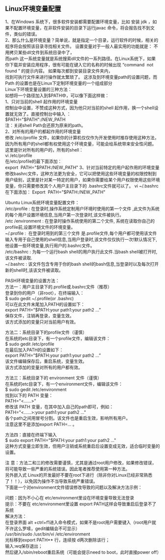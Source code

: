 ﻿## Linux环境变量配置
1、在Windows 系统下，很多软件安装都需要配置环境变量，比如 安装 jdk ，如果不配置环境变量，在非软件安装的目录下运行javac 命令，将会报告找不到文件，类似的错误。					
2、那么什么是环境变量？简单说，就是指定一个目录，运行软件的时候，相关的程序将会按照该目录寻找相关文件。 设置变量对于一般人最实用的功能就是： 不用拷贝某些dll文件到系统目录中了，					
而path 这一系统变量就是系统搜索dll文件的一系列路径。在Linux系统下，如果你下载并安装应用程序，很有可能在键入它的名称的时候出现 “command  not found ” 的提示内容。 如果每次都到安装目录文件夹内，					
找到可执行文件来进行操作就太繁琐了。 这涉及到环境变量path的设置问题，而Path 的设置也是在Linux下定制环境变量的一个组成部分					
Linux下环境变量设置的三种方法：					
如想将一个路径加入到$PATH中，可以像下面这样做：					
1、只对当前的shell 起作用的环境变量					
控制台中设置，不赞成这种方式，因为他只对当前的shell 起作用，换一个shell设置就无效了。直接控制台中输入 ： 					
$PATH="$PATH":/NEW_PATH  					
	注：关闭shell Path会还原为原来的path。				
2、对所有的用户的都起作用的环境变量					
修改 /etc/profile 文件，如果你的计算机仅仅作为开发使用时推存使用这种方法，因为所有用户的shell都有权使用这个环境变量，可能会给系统带来安全性问题。这里是针对所有的用户的，所有的shell：					
vi /etc/profile					
在/etc/profile的最下面添加：  					
export  PATH="$PATH:/NEW_PATH"					
3、针对当前特定的用户起作用的环境变量					
修改bashrc文件，这种方法更为安全，它可以把使用这些环境变量的权限控制到用户级别，这里是针对某一特定的用户，如果你需要给某个用户权限使用这些环境变量，你只需要修改其个人用户主目录下的 .bashrc文件就可以了。					
vi ~/.bashrc					
在下面添加：					
Export  PATH="$PATH:/NEW_PATH"					
					
Ubuntu Linux系统环境变量配置文件： 					
/etc/profile : 在登录时,操作系统定制用户环境时使用的第一个文件 ,此文件为系统的每个用户设置环境信息,当用户第一次登录时,该文件被执行。 					
/etc /environment : 在登录时操作系统使用的第二个文件, 系统在读取你自己的profile前,设置环境文件的环境变量。 					
~/.profile :  在登录时用到的第三个文件 是.profile文件,每个用户都可使用该文件输入专用于自己使用的shell信息,当用户登录时,该文件仅仅执行一次!默认情况下,他设置一些环境变量,执行用户的.bashrc文件。					
/etc/bashrc : 为每一个运行bash shell的用户执行此文件.当bash shell被打开时,该文件被读取. 					
~/.bashrc : 该文件包含专用于你的bash shell的bash信息,当登录时以及每次打开新的shell时,该该文件被读取。 					
					
PASH环境变量的设置方法： 					
方法一：用户主目录下的.profile或.bashrc文件（推荐） 					
登录到你的用户（非root），在终端输入： 					
$ sudo gedit ~/.profile(or .bashrc) 					
可以在此文件末尾加入PATH的设置如下： 					
export PATH=”$PATH:your path1:your path2 ...” 					
保存文件，注销再登录，变量生效。 					
该方式添加的变量只对当前用户有效。 					
					
方法二：系统目录下的profile文件（谨慎） 					
在系统的etc目录下，有一个profile文件，编辑该文件： 					
$ sudo gedit /etc/profile 					
在最后加入PATH的设置如下： 					
export PATH=”$PATH:your path1:your path2 ...” 					
该文件编辑保存后，重启系统，变量生效。 					
该方式添加的变量对所有的用户都有效。 					
					
方法三：系统目录下的 environment 文件（谨慎） 					
在系统的etc目录下，有一个environment文件，编辑该文件： 					
$ sudo gedit /etc/environment 					
找到以下的 PATH 变量： 					
PATH="<......>" 					
修改该 PATH 变量，在其中加入自己的path即可，例如： 					
PATH="<......>:your path1:your path2 …" 					
各个path之间用冒号分割。该文件也是重启生效，影响所有用户。 					
注意这里不是添加export PATH=… 。 					
					
方法四：直接在终端下输入 					
$ sudo export PATH="$PATH:your path1:your path2 …" 					
这种方式变量立即生效，但用户注销或系统重启后设置变成无效，适合临时变量的设置。 					
					
注 意：方法二和三的修改需要谨慎，尤其是通过root用户修改，如果修改错误，将可能导致一些严重的系统错误。因此笔者推荐使用第一种方法。					
另外嵌入式 Linux的开发最好不要在root下进行（除非你对Linux已经非常熟悉了！！），以免因为操作不当导致系统严重错误。					
下面是一个对environment文件错误修改导致的问题以及解决方法示例： 					
					
问题：因为不小心在 etc/environment里设在环境变量导致无法登录 					
提示：不要在 etc/environment里设置 export PATH这样会导致重启后登录不了系统 					
解决方法： 					
在登录界面 alt +ctrl+f1进入命令模式，如果不是root用户需要键入（root用户就不许这么罗嗦，gedit编辑会不可显示） 					
/usr/bin/sudo /usr/bin/vi /etc/environment 					
光标移到export PATH** 行，连续按 d两次删除该行； 					
输入:wq保存退出； 					
然后键入/sbin/reboot重启系统（可能会提示need to boot，此时直接power off）					


